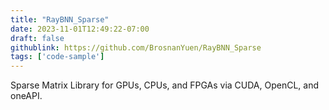 ```yaml
---
title: "RayBNN_Sparse"
date: 2023-11-01T12:49:22-07:00
draft: false
githublink: https://github.com/BrosnanYuen/RayBNN_Sparse
tags: ['code-sample'] 
---
```


Sparse Matrix Library for GPUs, CPUs, and FPGAs via CUDA, OpenCL, and oneAPI.

